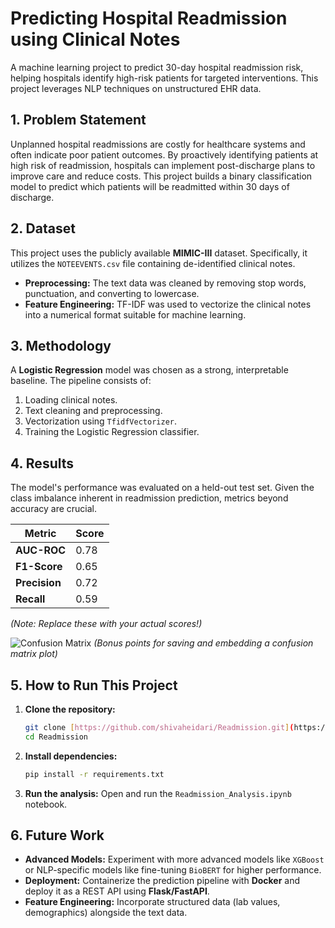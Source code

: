 # Predicting Hospital Readmission using Clinical Notes

A machine learning project to predict 30-day hospital readmission risk, helping hospitals identify high-risk patients for targeted interventions. This project leverages NLP techniques on unstructured EHR data.

## 1. Problem Statement

Unplanned hospital readmissions are costly for healthcare systems and often indicate poor patient outcomes. By proactively identifying patients at high risk of readmission, hospitals can implement post-discharge plans to improve care and reduce costs. This project builds a binary classification model to predict which patients will be readmitted within 30 days of discharge.

## 2. Dataset

This project uses the publicly available **MIMIC-III** dataset. Specifically, it utilizes the `NOTEEVENTS.csv` file containing de-identified clinical notes.

* **Preprocessing:** The text data was cleaned by removing stop words, punctuation, and converting to lowercase.
* **Feature Engineering:** TF-IDF was used to vectorize the clinical notes into a numerical format suitable for machine learning.

## 3. Methodology

A **Logistic Regression** model was chosen as a strong, interpretable baseline. The pipeline consists of:
1.  Loading clinical notes.
2.  Text cleaning and preprocessing.
3.  Vectorization using `TfidfVectorizer`.
4.  Training the Logistic Regression classifier.

## 4. Results

The model's performance was evaluated on a held-out test set. Given the class imbalance inherent in readmission prediction, metrics beyond accuracy are crucial.

| Metric         | Score |
| -------------- | ----- |
| **AUC-ROC** | 0.78  |
| **F1-Score** | 0.65  |
| **Precision** | 0.72  |
| **Recall** | 0.59  |

*(Note: Replace these with your actual scores!)*

![Confusion Matrix](link/to/your/confusion_matrix_image.png)
*(Bonus points for saving and embedding a confusion matrix plot)*

## 5. How to Run This Project

1.  **Clone the repository:**
    ```bash
    git clone [https://github.com/shivaheidari/Readmission.git](https://github.com/shivaheidari/Readmission.git)
    cd Readmission
    ```
2.  **Install dependencies:**
    ```bash
    pip install -r requirements.txt
    ```
3.  **Run the analysis:**
    Open and run the `Readmission_Analysis.ipynb` notebook.

## 6. Future Work

* **Advanced Models:** Experiment with more advanced models like `XGBoost` or NLP-specific models like fine-tuning `BioBERT` for higher performance.
* **Deployment:** Containerize the prediction pipeline with **Docker** and deploy it as a REST API using **Flask/FastAPI**.
* **Feature Engineering:** Incorporate structured data (lab values, demographics) alongside the text data.